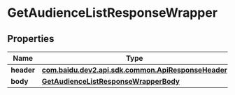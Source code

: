 

# GetAudienceListResponseWrapper


## Properties

Name | Type | Description | Notes
------------ | ------------- | ------------- | -------------
**header** | [**com.baidu.dev2.api.sdk.common.ApiResponseHeader**](com.baidu.dev2.api.sdk.common.ApiResponseHeader.md) |  |  [optional]
**body** | [**GetAudienceListResponseWrapperBody**](GetAudienceListResponseWrapperBody.md) |  |  [optional]



